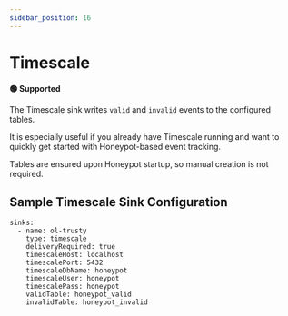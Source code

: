 ```yaml
---
sidebar_position: 16
---
```


# Timescale

**🟢 Supported**

The Timescale sink writes `valid` and `invalid` events to the configured tables.

It is especially useful if you already have Timescale running and want to quickly get started with Honeypot-based event tracking.

Tables are ensured upon Honeypot startup, so manual creation is not required.

## Sample Timescale Sink Configuration

```
sinks:
  - name: ol-trusty
    type: timescale
    deliveryRequired: true
    timescaleHost: localhost
    timescalePort: 5432
    timescaleDbName: honeypot
    timescaleUser: honeypot
    timescalePass: honeypot
    validTable: honeypot_valid
    invalidTable: honeypot_invalid
```
